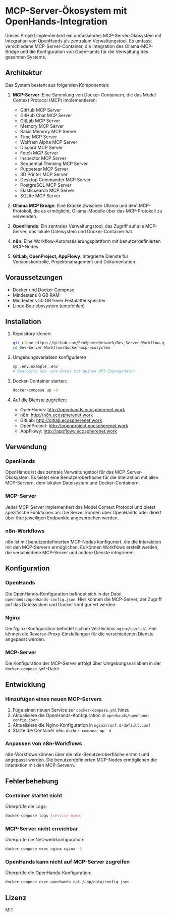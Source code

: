 # MCP-Server-Ökosystem mit OpenHands-Integration

Dieses Projekt implementiert ein umfassendes MCP-Server-Ökosystem mit Integration von OpenHands als zentralem Verwaltungstool. Es umfasst verschiedene MCP-Server-Container, die Integration des Ollama-MCP-Bridge und die Konfiguration von OpenHands für die Verwaltung des gesamten Systems.

## Architektur

Das System besteht aus folgenden Komponenten:

1. **MCP-Server**: Eine Sammlung von Docker-Containern, die das Model Context Protocol (MCP) implementieren:
   - GitHub MCP Server
   - GitHub Chat MCP Server
   - GitLab MCP Server
   - Memory MCP Server
   - Basic Memory MCP Server
   - Time MCP Server
   - Wolfram Alpha MCP Server
   - Discord MCP Server
   - Fetch MCP Server
   - Inspector MCP Server
   - Sequential Thinking MCP Server
   - Puppeteer MCP Server
   - 3D Printer MCP Server
   - Desktop Commander MCP Server
   - PostgreSQL MCP Server
   - Elasticsearch MCP Server
   - SQLite MCP Server

2. **Ollama MCP Bridge**: Eine Brücke zwischen Ollama und dem MCP-Protokoll, die es ermöglicht, Ollama-Modelle über das MCP-Protokoll zu verwenden.

3. **OpenHands**: Ein zentrales Verwaltungstool, das Zugriff auf alle MCP-Server, das lokale Dateisystem und Docker-Container hat.

4. **n8n**: Eine Workflow-Automatisierungsplattform mit benutzerdefinierten MCP-Nodes.

5. **GitLab, OpenProject, AppFlowy**: Integrierte Dienste für Versionskontrolle, Projektmanagement und Dokumentation.

## Voraussetzungen

- Docker und Docker Compose
- Mindestens 8 GB RAM
- Mindestens 50 GB freier Festplattenspeicher
- Linux-Betriebssystem (empfohlen)

## Installation

1. Repository klonen:
   ```bash
   git clone https://github.com/EcoSphereNetwork/Dev-Server-Workflow.git
   cd Dev-Server-Workflow/docker-mcp-ecosystem
   ```

2. Umgebungsvariablen konfigurieren:
   ```bash
   cp .env.example .env
   # Bearbeite die .env-Datei mit deinen API-Zugangsdaten
   ```

3. Docker-Container starten:
   ```bash
   docker-compose up -d
   ```

4. Auf die Dienste zugreifen:
   - OpenHands: http://openhands.ecospherenet.work
   - n8n: http://n8n.ecospherenet.work
   - GitLab: http://gitlab.ecospherenet.work
   - OpenProject: http://openproject.eocspherenet.work
   - AppFlowy: http://appflowy.ecospherenet.work

## Verwendung

### OpenHands

OpenHands ist das zentrale Verwaltungstool für das MCP-Server-Ökosystem. Es bietet eine Benutzeroberfläche für die Interaktion mit allen MCP-Servern, dem lokalen Dateisystem und Docker-Containern.

### MCP-Server

Jeder MCP-Server implementiert das Model Context Protocol und bietet spezifische Funktionen an. Die Server können über OpenHands oder direkt über ihre jeweiligen Endpunkte angesprochen werden.

### n8n-Workflows

n8n ist mit benutzerdefinierten MCP-Nodes konfiguriert, die die Interaktion mit den MCP-Servern ermöglichen. Es können Workflows erstellt werden, die verschiedene MCP-Server und andere Dienste integrieren.

## Konfiguration

### OpenHands

Die OpenHands-Konfiguration befindet sich in der Datei `openhands/openhands-config.json`. Hier können die MCP-Server, der Zugriff auf das Dateisystem und Docker konfiguriert werden.

### Nginx

Die Nginx-Konfiguration befindet sich im Verzeichnis `nginx/conf.d/`. Hier können die Reverse-Proxy-Einstellungen für die verschiedenen Dienste angepasst werden.

### MCP-Server

Die Konfiguration der MCP-Server erfolgt über Umgebungsvariablen in der `docker-compose.yml`-Datei.

## Entwicklung

### Hinzufügen eines neuen MCP-Servers

1. Füge einen neuen Service zur `docker-compose.yml` hinzu
2. Aktualisiere die OpenHands-Konfiguration in `openhands/openhands-config.json`
3. Aktualisiere die Nginx-Konfiguration in `nginx/conf.d/default.conf`
4. Starte die Container neu: `docker-compose up -d`

### Anpassen von n8n-Workflows

n8n-Workflows können über die n8n-Benutzeroberfläche erstellt und angepasst werden. Die benutzerdefinierten MCP-Nodes ermöglichen die Interaktion mit den MCP-Servern.

## Fehlerbehebung

### Container startet nicht

Überprüfe die Logs:
```bash
docker-compose logs [service-name]
```

### MCP-Server nicht erreichbar

Überprüfe die Netzwerkkonfiguration:
```bash
docker-compose exec nginx nginx -t
```

### OpenHands kann nicht auf MCP-Server zugreifen

Überprüfe die OpenHands-Konfiguration:
```bash
docker-compose exec openhands cat /app/data/config.json
```

## Lizenz

MIT
